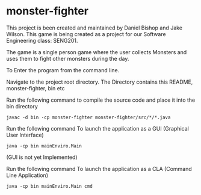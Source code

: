 # monster-fighter

This project is been created and maintained by Daniel Bishop and Jake Wilson. 
This game is being created as a project for our Software Engineering class: SENG201.

The game is a single person game where the user collects Monsters and uses them to fight other monsters during the day.


To Enter the program from the command line.

Navigate to the project root directory. The Directory contains this README, monster-fighter, bin etc

Run the following command to compile the source code and place it into the bin directory

	javac -d bin -cp monster-fighter monster-fighter/src/*/*.java
	
Run the following command To launch the application as a GUI (Graphical User Interface)

	java -cp bin mainEnviro.Main

(GUI is not yet Implemented)

Run the following command To launch the application as a CLA (Command Line Application)

	java -cp bin mainEnviro.Main cmd